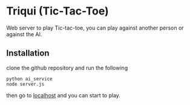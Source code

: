 # Triqui (Tic-Tac-Toe)

Web server to play Tic-tac-toe, you can play against another person or against the AI.

## Installation

clone the github repository and run the following

```
python ai_service
node server.js
```

then go to [localhost](http://localhost:3000) and you can start to play.
